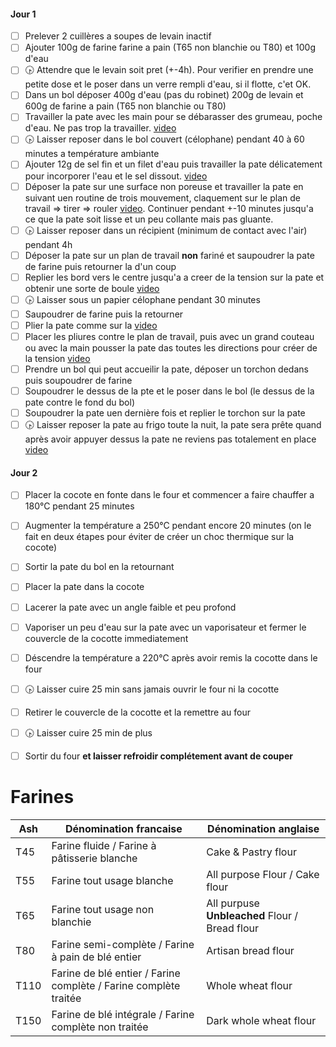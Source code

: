 #### Jour 1
- [ ] Prelever 2 cuillères a soupes de levain inactif
- [ ] Ajouter 100g de farine farine a pain (T65 non blanchie ou T80) et 100g d'eau
- [ ] :clock430: Attendre que le levain soit pret (+-4h). Pour verifier en prendre une petite dose et le poser dans un verre rempli d'eau, si il flotte, c'et OK.
- [ ] Dans un bol déposer 400g d'eau (pas du robinet) 200g de levain et 600g de farine a pain (T65 non blanchie ou T80)
- [ ] Travailler la pate avec les main pour se débarasser des grumeau, poche d'eau. Ne pas trop la travailler. [video](https://youtu.be/APEavQg8rMw?t=156s)
- [ ] :clock430: Laisser reposer dans le bol couvert (célophane) pendant 40 à 60 minutes a température ambiante
- [ ] Ajouter 12g de sel fin et un filet d'eau puis travailler la pate délicatement pour incorporer l'eau et le sel dissout. [video](https://youtu.be/APEavQg8rMw?t=187)
- [ ] Déposer la pate sur une surface non poreuse et travailler la pate en suivant uen routine de trois mouvement, claquement sur le plan de travail => tirer => rouler [video](https://youtu.be/APEavQg8rMw?t=203). Continuer pendant +-10 minutes jusqu'a ce que la pate soit lisse et un peu collante mais pas gluante.
- [ ] :clock430: Laisser reposer dans un récipient (minimum de contact avec l'air) pendant 4h
- [ ] Déposer la pate sur un plan de travail **non** fariné et saupoudrer la pate de farine puis retourner la d'un coup
- [ ] Replier les bord vers le centre jusqu'a a creer de la tension sur la pate et obtenir une sorte de boule [video](https://youtu.be/APEavQg8rMw?t=285)
- [ ] :clock430: Laisser sous un papier célophane pendant 30 minutes
- [ ] Saupoudrer de farine puis la retourner
- [ ] Plier la pate comme sur la [video](https://youtu.be/APEavQg8rMw?t=308)
- [ ] Placer les pliures contre le plan de travail, puis avec un grand couteau ou avec la main pousser la pate das toutes les directions pour créer de la tension [video](https://youtu.be/APEavQg8rMw?t=331)
- [ ] Prendre un bol qui peut accueilir la pate, déposer un torchon dedans puis soupoudrer de farine
- [ ] Soupoudrer le dessus de la pte et le poser dans le bol (le dessus de la pate contre le fond du bol)
- [ ] Soupoudrer la pate uen dernière fois et replier le torchon sur la pate
- [ ] :clock430: Laisser reposer la pate au frigo toute la nuit, la pate sera prête quand après avoir appuyer dessus la pate ne reviens pas totalement en place [video](https://youtu.be/APEavQg8rMw?t=397)

#### Jour 2
- [ ] Placer la cocote en fonte dans le four et commencer a faire chauffer a 180°C pendant 25 minutes
- [ ] Augmenter la température a 250°C pendant encore 20 minutes (on le fait en deux étapes pour éviter de créer un choc thermique sur la cocote)
- [ ] Sortir la pate du bol en la retournant
- [ ] Placer la pate dans la cocote
- [ ] Lacerer la pate avec un angle faible et peu profond
- [ ] Vaporiser un peu d'eau sur la pate avec un vaporisateur et fermer le couvercle de la cocotte immediatement
- [ ] Déscendre la température a 220°C après avoir remis la cocotte dans le four
- [ ] :clock430: Laisser cuire 25 min sans jamais ouvrir le four ni la cocotte
- [ ] Retirer le couvercle de la cocotte et la remettre au four
- [ ] :clock430: Laisser cuire 25 min de plus
- [ ] Sortir du four **et laisser refroidir complétement avant de couper**


# Farines

| Ash  | Dénomination francaise                                           | Dénomination anglaise                          |
|------|------------------------------------------------------------------|------------------------------------------------|
| T45  | Farine fluide / Farine à pâtisserie blanche                      | Cake & Pastry flour                            |
| T55  | Farine tout usage blanche                                        | All purpose Flour / Cake flour                 |
| T65  | Farine tout usage non blanchie                                   | All purpuse **Unbleached** Flour / Bread flour |
| T80  | Farine semi-complète / Farine à pain de blé entier               | Artisan bread flour                            |
| T110 | Farine de blé entier / Farine complète / Farine complète traitée | Whole wheat flour                              |
| T150 | Farine de blé intégrale / Farine complète non traitée            | Dark whole wheat flour                         |